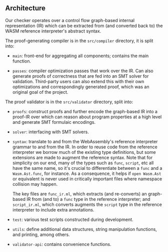 ## Architecture

Our checker operates over a
control flow graph-based internal representation (IR)
which can be extracted from (and converted back to)
the WASM reference interpreter's
abstract syntax.

The proof-generating compiler is in the `src/compiler` directory, it is split into: 

  * `main`: front-end for aggregating all components;
    contains the main function.


  * `passes`: compiler optimization passes that work over the IR.
    Can also generate proofs of correctness
    that are fed into an SMT solver for validation.
    Third-party users can also extend this with their
    own optimizations and correspondingly generated proof,
    which was an original goal of the project.



The proof validator is in the `src/validator` directory, split into: 

  * `proofs`: construct proofs and further encode the graph-based IR
    into a proof-IR over which can reason about program properties
    at a high level and generate SMT formulaic encodings.

  
  * `solver`: interfacing with SMT solvers.
  

  * `syntax`: translate to and from the WebAssembly's
    reference interpreter grammar to and from the IR.
    In order to reuse code from the reference interpreter
    we borrow much of the existing type definitions,
    but some extensions are made to augment the reference syntax.
    Note that for simplicity on our end,
    many of the types such as `func`, `script`, etc
    all have the same name, so it's crucial to differentiate
    between a `func` and a `Wasm.Ast.func`, for instance.
    As a consequence, it helps if `open Wasm.Ast` or equivalent is never used
    in critically important files where namespace collision may happen.

    The key files are `func_ir.ml`,
    which extracts (and re-converts) an graph-based IR
    from (and to) a `func` type in the reference interpreter;
    and `script_ir.ml`,
    which converts augments the `script` type in the reference interpreter
    to include extra annotations.


  * `test`: various test scripts constructed during development.

  * `utils`: define additional data structures,
    string manipulation functions,
    and printing, among others.

    
  * `validator-api`: contains convenience functions. 



